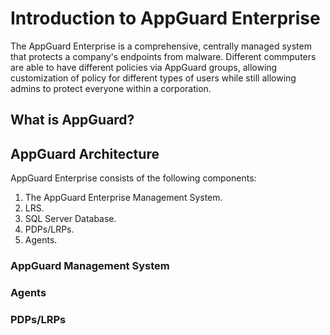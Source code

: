 # Introduction to AppGuard Enterprise

The AppGuard Enterprise is a comprehensive, centrally managed system that protects a company's endpoints from malware. Different commputers are able to have different policies via AppGuard groups, allowing customization of policy for different types of users while still allowing admins to protect everyone within a corporation.

## What is AppGuard?

## AppGuard Architecture
AppGuard Enterprise consists of the following components:

1. The AppGuard Enterprise Management System.
1. LRS. 
1. SQL Server Database.
1. PDPs/LRPs.
1. Agents.

### AppGuard Management System

### Agents

### PDPs/LRPs
